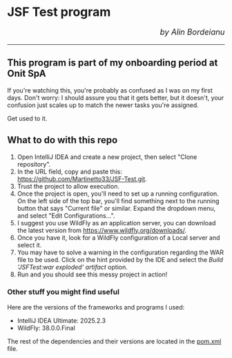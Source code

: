 # JSF Test program
<p align="right" style="font-size: large"><em>by Alin Bordeianu</em></p>

___

## This program is part of my onboarding period at Onit SpA

If you're watching this, you're probably as confused as I was on my first days. Don't worry: I should assure you that it gets better, but it doesn't, your confusion just scales up to match the newer tasks you're assigned.

Get used to it.

## What to do with this repo
1. Open IntelliJ IDEA and create a new project, then select "Clone repository".
2. In the URL field, copy and paste this: https://github.com/Martinetto33/JSF-Test.git.
3. Trust the project to allow execution.
4. Once the project is open, you'll need to set up a running configuration. On the left side of the top bar, you'll find something next to the running button that says "Current file" or similar. Expand the dropdown menu, and select "Edit Configurations...".
5. I suggest you use WildFly as an application server, you can download the latest version from https://www.wildfly.org/downloads/.
6. Once you have it, look for a WildFly configuration of a Local server and select it.
7. You may have to solve a warning in the configuration regarding the WAR file to be used. Click on the hint provided by the IDE and select the *Build 'JSFTest:war exploded' artifact* option.
8. Run and you should see this messy project in action!

### Other stuff you might find useful

Here are the versions of the frameworks and programs I used:

- IntelliJ IDEA Ultimate: 2025.2.3
- WildFly: 38.0.0.Final

The rest of the dependencies and their versions are located in the [pom.xml](pom.xml) file.